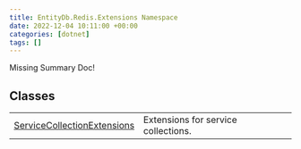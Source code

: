 ```yaml
---
title: EntityDb.Redis.Extensions Namespace
date: 2022-12-04 10:11:00 +00:00
categories: [dotnet]
tags: []
---
```


Missing Summary Doc!
## Classes
<table><tr><td><!--/posts/dotnet-entitydb-redis-extensions-servicecollectionextensions--><a href='#'>ServiceCollectionExtensions</a></td><td>
Extensions for service collections.
</td></tr></table>

